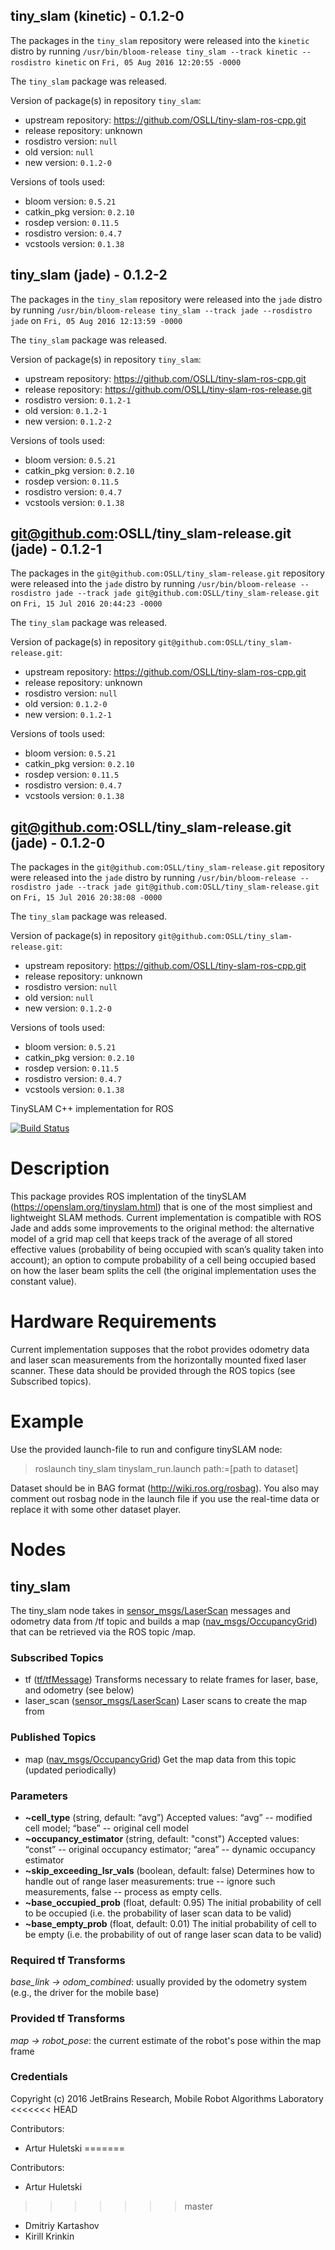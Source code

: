 ## tiny_slam (kinetic) - 0.1.2-0

The packages in the `tiny_slam` repository were released into the `kinetic` distro by running `/usr/bin/bloom-release tiny_slam --track kinetic --rosdistro kinetic` on `Fri, 05 Aug 2016 12:20:55 -0000`

The `tiny_slam` package was released.

Version of package(s) in repository `tiny_slam`:

- upstream repository: https://github.com/OSLL/tiny-slam-ros-cpp.git
- release repository: unknown
- rosdistro version: `null`
- old version: `null`
- new version: `0.1.2-0`

Versions of tools used:

- bloom version: `0.5.21`
- catkin_pkg version: `0.2.10`
- rosdep version: `0.11.5`
- rosdistro version: `0.4.7`
- vcstools version: `0.1.38`


## tiny_slam (jade) - 0.1.2-2

The packages in the `tiny_slam` repository were released into the `jade` distro by running `/usr/bin/bloom-release tiny_slam --track jade --rosdistro jade` on `Fri, 05 Aug 2016 12:13:59 -0000`

The `tiny_slam` package was released.

Version of package(s) in repository `tiny_slam`:

- upstream repository: https://github.com/OSLL/tiny-slam-ros-cpp.git
- release repository: https://github.com/OSLL/tiny-slam-ros-release.git
- rosdistro version: `0.1.2-1`
- old version: `0.1.2-1`
- new version: `0.1.2-2`

Versions of tools used:

- bloom version: `0.5.21`
- catkin_pkg version: `0.2.10`
- rosdep version: `0.11.5`
- rosdistro version: `0.4.7`
- vcstools version: `0.1.38`


## git@github.com:OSLL/tiny_slam-release.git (jade) - 0.1.2-1

The packages in the `git@github.com:OSLL/tiny_slam-release.git` repository were released into the `jade` distro by running `/usr/bin/bloom-release --rosdistro jade --track jade git@github.com:OSLL/tiny_slam-release.git` on `Fri, 15 Jul 2016 20:44:23 -0000`

The `tiny_slam` package was released.

Version of package(s) in repository `git@github.com:OSLL/tiny_slam-release.git`:

- upstream repository: https://github.com/OSLL/tiny-slam-ros-cpp.git
- release repository: unknown
- rosdistro version: `null`
- old version: `0.1.2-0`
- new version: `0.1.2-1`

Versions of tools used:

- bloom version: `0.5.21`
- catkin_pkg version: `0.2.10`
- rosdep version: `0.11.5`
- rosdistro version: `0.4.7`
- vcstools version: `0.1.38`


## git@github.com:OSLL/tiny_slam-release.git (jade) - 0.1.2-0

The packages in the `git@github.com:OSLL/tiny_slam-release.git` repository were released into the `jade` distro by running `/usr/bin/bloom-release --rosdistro jade --track jade git@github.com:OSLL/tiny_slam-release.git` on `Fri, 15 Jul 2016 20:38:08 -0000`

The `tiny_slam` package was released.

Version of package(s) in repository `git@github.com:OSLL/tiny_slam-release.git`:

- upstream repository: https://github.com/OSLL/tiny-slam-ros-cpp.git
- release repository: unknown
- rosdistro version: `null`
- old version: `null`
- new version: `0.1.2-0`

Versions of tools used:

- bloom version: `0.5.21`
- catkin_pkg version: `0.2.10`
- rosdep version: `0.11.5`
- rosdistro version: `0.4.7`
- vcstools version: `0.1.38`


TinySLAM C++ implementation for ROS

[![Build Status](http://build.ros.org/buildStatus/icon?job=Jdoc__tiny_slam__ubuntu_trusty_amd64)](http://build.ros.org/job/Jdoc__tiny_slam__ubuntu_trusty_amd64/)

# Description

This package provides ROS implentation of the tinySLAM (https://openslam.org/tinyslam.html) that is one of the most simpliest and lightweight SLAM methods. Current implementation is compatible with ROS Jade and adds some improvements to the original method:
the alternative model of a grid map cell that keeps track of the average of all stored effective values (probability of being occupied with scan’s quality taken into account);
an option to compute probability of a cell being occupied based on how the laser beam splits the cell (the original implementation uses the constant value).

# Hardware Requirements

Current implementation supposes that the robot provides odometry data and laser scan measurements from the horizontally mounted fixed laser scanner. These data should be provided through the ROS topics (see Subscribed topics).

# Example

Use the provided launch-file to run and configure tinySLAM node:

> roslaunch tiny_slam tinyslam_run.launch path:=[path to dataset]

Dataset should be in BAG format (http://wiki.ros.org/rosbag). You also may comment out rosbag node in the launch file if you use the real-time data or replace it with some other dataset player.

# Nodes 

## tiny_slam

The tiny_slam node takes in [sensor_msgs/LaserScan](http://docs.ros.org/api/sensor_msgs/html/msg/LaserScan.html) messages and odometry data from /tf topic and builds a map ([nav_msgs/OccupancyGrid](http://docs.ros.org/api/nav_msgs/html/msg/OccupancyGrid.html)) that can be retrieved via the ROS topic /map.

### Subscribed Topics

* tf ([tf/tfMessage](http://docs.ros.org/api/tf/html/msg/tfMessage.html)) Transforms necessary to relate frames for laser, base, and odometry (see below)
* laser_scan ([sensor_msgs/LaserScan](http://docs.ros.org/api/sensor_msgs/html/msg/LaserScan.html)) Laser scans to create the map from

### Published Topics

* map ([nav_msgs/OccupancyGrid](http://docs.ros.org/api/nav_msgs/html/msg/OccupancyGrid.html)) Get the map data from this topic (updated periodically)

### Parameters

* **~cell_type** (string, default: “avg”)
Accepted values: “avg” -- modified cell model; “base” -- original cell model
* **~occupancy_estimator** (string, default: "const")
Accepted values: “const” -- original occupancy estimator; “area” -- dynamic occupancy estimator
* **~skip_exceeding_lsr_vals** (boolean, default: false)
Determines how to handle out of range laser measurements: true -- ignore such measurements, false -- process as empty cells.
* **~base_occupied_prob** (float, default: 0.95)
The initial probability of cell to be occupied (i.e. the probability of laser scan data to be valid)
* **~base_empty_prob** (float, default: 0.01)
The initial probability of cell to be empty (i.e. the probability of out of range laser scan data to be valid)

### Required tf Transforms
*base_link → odom_combined*: usually provided by the odometry system (e.g., the driver for the mobile base)

### Provided tf Transforms
*map → robot_pose*: the current estimate of the robot's pose within the map frame 

### Credentials

Copyright (c) 2016 JetBrains Research, Mobile Robot Algorithms Laboratory
<<<<<<< HEAD

Contributors:

  - Artur Huletski
=======

Contributors: 
  - Artur Huletski 
>>>>>>> master
  - Dmitriy Kartashov
  - Kirill Krinkin
